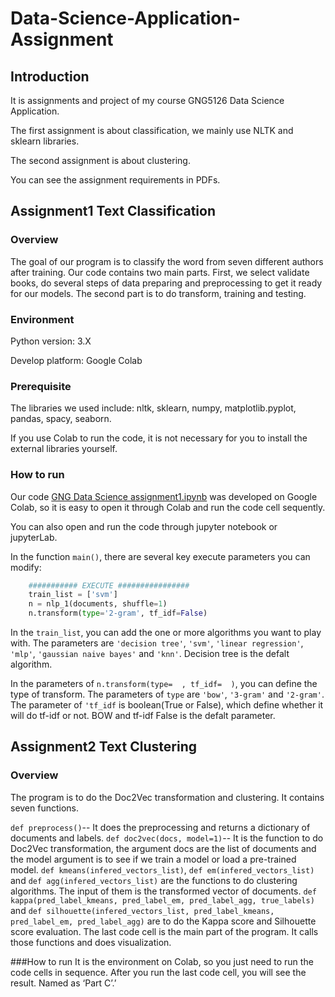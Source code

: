 # Data-Science-Application-Assignment
## Introduction
It is assignments and project of my course GNG5126 Data Science Application.

The first assignment is about classification, we mainly use NLTK and sklearn libraries. 

The second assignment is about clustering. 

You can see the assignment requirements in PDFs.

## Assignment1 Text Classification

### Overview
The goal of our program is to classify the word from seven different authors after training. Our code contains two main parts. First, we select validate books, do several steps of data preparing and preprocessing to get it ready for our models. The second part is to do transform, training and testing.

### Environment
Python version: 3.X

Develop platform: Google Colab


### Prerequisite
The libraries we used include: nltk, sklearn, numpy, matplotlib.pyplot, pandas, spacy, seaborn.

If you use Colab to run the code, it is not necessary for you to install the external libraries yourself.

### How to run
Our code [GNG Data Science assignment1.ipynb](https://colab.research.google.com/drive/1Bum4VCEGecAxzIqrzdz99ze-OZovQbJf#scrollTo=qjM-R-vAPUpP&uniqifier=6) was developed on Google Colab, so it is easy to open it through Colab and run the code cell sequently.


You can also open and run the code through jupyter notebook or jupyterLab.


In the function ` main() `, there are several key execute parameters you can modify:
``` Python
    ########### EXECUTE ################
    train_list = ['svm']
    n = nlp_1(documents, shuffle=1)
    n.transform(type='2-gram', tf_idf=False)
```
In the `train_list`, you can add the one or more algorithms you want to play with. The parameters are `'decision tree'`, `'svm'`, `'linear regression'`, `'mlp'`, `'gaussian naive bayes'` and `'knn'`. Decision tree is the defalt algorithm.

In the parameters of `n.transform(type=  , tf_idf=  )`, you can define the type of transform. The parameters of `type` are `'bow'`, `'3-gram'` and `'2-gram'`. The parameter of `'tf_idf` is boolean(True or False), which define whether it will do tf-idf or not. BOW and tf-idf False is the defalt parameter.


## Assignment2 Text Clustering

### Overview
The program is to do the Doc2Vec transformation and clustering. It contains seven functions.

`def preprocess()`-- It does the preprocessing and returns a dictionary of documents and labels.
`def doc2vec(docs, model=1)`-- It is the function to do Doc2Vec transformation, the argument docs are the list of documents and the model argument is to see if we train a model or load a pre-trained model.
`def kmeans(infered_vectors_list)`, `def em(infered_vectors_list)` and `def agg(infered_vectors_list)` are the functions to do clustering algorithms. The input of them is the transformed vector of documents.
`def kappa(pred_label_kmeans, pred_label_em, pred_label_agg, true_labels)` and `def silhouette(infered_vectors_list, pred_label_kmeans, pred_label_em, pred_label_agg)` are to do the Kappa score and Silhouette score evaluation.
The last code cell is the main part of the program. It calls those functions and does visualization. 
 
###How to run
It is the environment on Colab, so you just need to run the code cells in sequence. After you run the last code cell, you will see the result. Named as ‘Part C’.’



